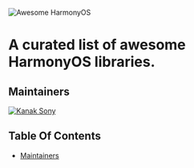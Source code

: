 ![Awesome HarmonyOS]("https://www.harmonyos.com/resource/image/release2/harmonyOS_logo.png")

# A curated list of awesome HarmonyOS libraries.

## Maintainers
[![Kanak Sony](https://avatars.githubusercontent.com/u/6097596?s=64)](https://github.com/kanaksony)

## Table Of Contents
* [Maintainers](#Maintainers)
